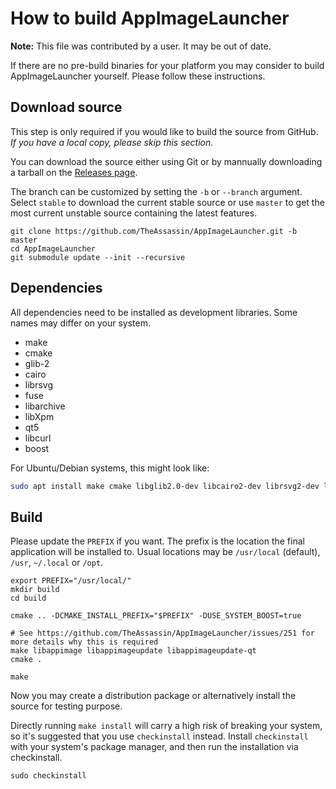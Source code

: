 # How to build AppImageLauncher

**Note:** This file was contributed by a user. It may be out of date.

If there are no pre-build binaries for your platform you may consider to build AppImageLauncher yourself. Please follow these instructions.


## Download source

This step is only required if you would like to build the source from GitHub. *If you have a local copy, please skip this section.*

You can download the source either using Git or by mannually downloading a tarball on the [Releases page](https://github.com/TheAssassin/AppImageLauncher/releases).

The branch can be customized by setting the `-b` or `--branch` argument. Select `stable` to download the current stable source or use `master` to get the most current unstable source containing the latest features.

```shell
git clone https://github.com/TheAssassin/AppImageLauncher.git -b master
cd AppImageLauncher
git submodule update --init --recursive
```


## Dependencies

All dependencies need to be installed as development libraries. Some names may differ on your system.

 - make
 - cmake
 - glib-2
 - cairo
 - librsvg
 - fuse
 - libarchive
 - libXpm
 - qt5
 - libcurl
 - boost

For Ubuntu/Debian systems, this might look like:

```bash
sudo apt install make cmake libglib2.0-dev libcairo2-dev librsvg2-dev libfuse-dev libarchive-dev libxpm-dev libcurl4-openssl-dev libboost-all-dev qtbase5-dev qtdeclarative5-dev qttools5-dev-tools patchelf libc6-dev libc6-dev gcc-multilib g++-multilib
```

## Build

Please update the `PREFIX` if you want. The prefix is the location the final application will be installed to. Usual locations may be `/usr/local` (default), `/usr`, `~/.local` or `/opt`.

```shell
export PREFIX="/usr/local/"
mkdir build
cd build

cmake .. -DCMAKE_INSTALL_PREFIX="$PREFIX" -DUSE_SYSTEM_BOOST=true

# See https://github.com/TheAssassin/AppImageLauncher/issues/251 for more details why this is required
make libappimage libappimageupdate libappimageupdate-qt
cmake .

make
```

Now you may create a distribution package or alternatively install the source for testing purpose.

Directly running `make install` will carry a high risk of breaking your system, so it's suggested that you use `checkinstall` instead.  Install `checkinstall` with your system's package manager, and then run the installation via checkinstall.

```shell
sudo checkinstall
```
